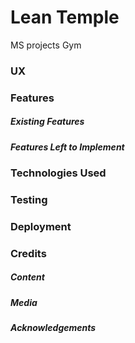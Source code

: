 # Lean Temple
MS projects Gym
### UX
### Features

##### Existing Features

##### Features Left to Implement

### Technologies Used
### Testing
### Deployment
### Credits
##### Content
##### Media
##### Acknowledgements